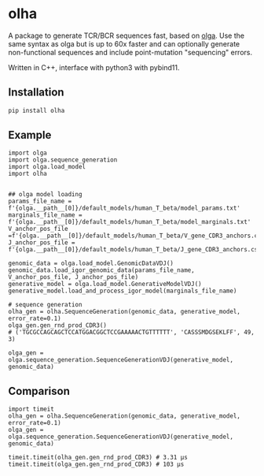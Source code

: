# olha
A package to generate TCR/BCR sequences fast, based on [olga](https://github.com/statbiophys/OLGA). Use the same syntax as olga but is up to 60x faster and can optionally generate non-functional sequences and include point-mutation "sequencing" errors.

Written in C++, interface with python3 with pybind11.

## Installation

```sh
pip install olha
```


## Example

```{py}
import olga
import olga.sequence_generation
import olga.load_model
import olha


## olga model loading
params_file_name = f'{olga.__path__[0]}/default_models/human_T_beta/model_params.txt'
marginals_file_name = f'{olga.__path__[0]}/default_models/human_T_beta/model_marginals.txt'
V_anchor_pos_file =f'{olga.__path__[0]}/default_models/human_T_beta/V_gene_CDR3_anchors.csv'
J_anchor_pos_file = f'{olga.__path__[0]}/default_models/human_T_beta/J_gene_CDR3_anchors.csv'

genomic_data = olga.load_model.GenomicDataVDJ()
genomic_data.load_igor_genomic_data(params_file_name, V_anchor_pos_file, J_anchor_pos_file)
generative_model = olga.load_model.GenerativeModelVDJ()
generative_model.load_and_process_igor_model(marginals_file_name)

# sequence generation
olha_gen = olha.SequenceGeneration(genomic_data, generative_model, error_rate=0.1)
olga_gen.gen_rnd_prod_CDR3()
# ('TGCGCCAGCAGCTCCATGGACGGCTCCGAAAAACTGTTTTTT', 'CASSSMDGSEKLFF', 49, 3)

olga_gen = olga.sequence_generation.SequenceGenerationVDJ(generative_model, genomic_data)
```

## Comparison
```
import timeit
olha_gen = olha.SequenceGeneration(genomic_data, generative_model, error_rate=0.1)
olga_gen = olga.sequence_generation.SequenceGenerationVDJ(generative_model, genomic_data)

timeit.timeit(olha_gen.gen_rnd_prod_CDR3) # 3.31 μs
timeit.timeit(olga_gen.gen_rnd_prod_CDR3) # 103 μs
```
